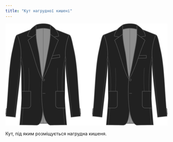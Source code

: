 ```yaml
---
title: "Кут нагрудної кишені"
---
```


![Кут нагрудної кишені](chestpocketangle.svg)

Кут, під яким розміщується нагрудна кишеня.




